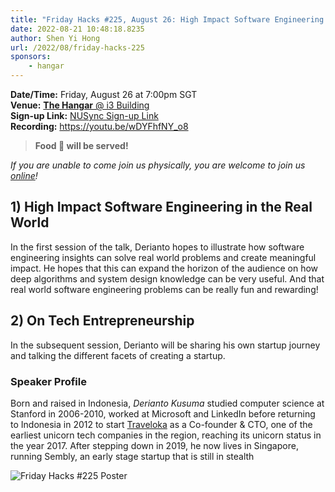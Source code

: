 ```yaml
---
title: "Friday Hacks #225, August 26: High Impact Software Engineering in the Real World | On Tech Entrepreneurship"
date: 2022-08-21 10:48:18.8235
author: Shen Yi Hong
url: /2022/08/friday-hacks-225
sponsors:
    - hangar
---
```


**Date/Time:** Friday, August 26 at 7:00pm SGT<br />
**Venue:** [**The Hangar** @ i3 Building](https://goo.gl/maps/aUMwWptKFsajR93b9)<br />
**Sign-up Link:** [NUSync Sign-up Link](https://nus.campuslabs.com/engage/submitter/form/start/553749)<br />
**Recording:** https://youtu.be/wDYFhfNY_o8<br /> 

> **Food 🍕 will be served!**

_If you are unable to come join us physically, you are welcome to join us [online](https://nus-sg.zoom.us/j/83482473723?pwd=TW5nWitzRFlhOWdLaEVKYlVGMjJDdz09)!_

## 1) High Impact Software Engineering in the Real World

In the first session of the talk, Derianto hopes to illustrate how software engineering insights can solve real world problems and create meaningful impact. He hopes that this can expand the horizon of the audience on how deep algorithms and system design knowledge can be very useful. And that real world software engineering problems can be really fun and rewarding!

## 2) On Tech Entrepreneurship

In the subsequent session, Derianto will be sharing his own startup journey and talking the different facets of creating a startup.

### Speaker Profile

Born and raised in Indonesia, _Derianto Kusuma_ studied computer science at Stanford in 2006-2010, worked at Microsoft and LinkedIn before returning to Indonesia in 2012 to start [Traveloka](https://www.traveloka.com/en-sg/) as a Co-founder & CTO, one of the earliest unicorn tech companies in the region, reaching its unicorn status in the year 2017. After stepping down in 2019, he now lives in Singapore, running Sembly, an early stage startup that is still in stealth

<img src="/img/2022/fh/225.png" alt="Friday Hacks #225 Poster" /><br />